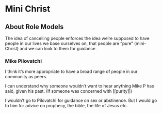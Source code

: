 # Mini Christ

## About Role Models

The idea of cancelling people enforces the idea we’re supposed to have people in our lives we base ourselves on, that people are “pure” (mini-Christ) and we can look to them for guidance.

### Mike Pilovatchi

I think it’s more appropriate to have a broad range of people in our community as peers.

I can understand why someone wouldn’t want to hear anything Mike P has said, given his past. (If someone was concerned with [[purity]])

I wouldn’t go to Pilovatchi for guidance on sex or abstinence. But I would go to him for advice on prophecy, the bible, the life of Jesus etc.

